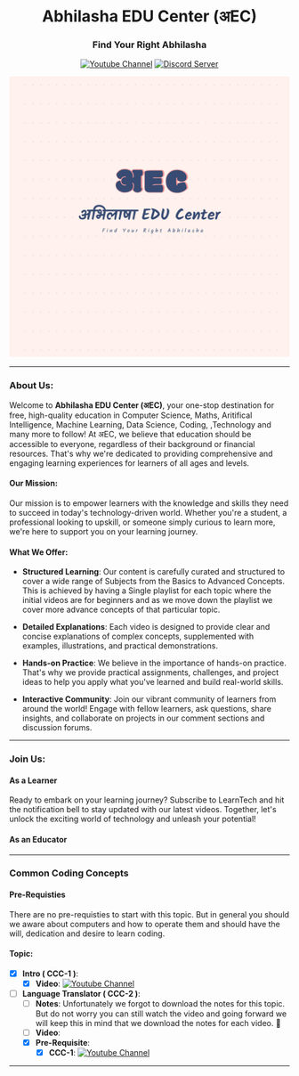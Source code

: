<h1 align="center"> Abhilasha EDU Center (अEC)</h1>

<div align="center">
<h3>Find Your Right Abhilasha</h3>

<a href="https://www.youtube.com/@AbhilashaEduCenter"><img src="https://img.shields.io/badge/YouTube-FF0000?style=for-the-badge&logo=youtube&logoColor=white" alt="Youtube Channel"/></a>
<a href="https://discord.gg/Kd5gSeGb6k"><img src="https://img.shields.io/badge/Discord-7289DA?style=for-the-badge&logo=discord&logoColor=white" alt="Discord Server"/></a>


![अEC](../assets/logo.png)
</div>

<hr/>

### About Us:
Welcome to <b>Abhilasha EDU Center (अEC)</b>, your one-stop destination for free, high-quality education in Computer Science, Maths, Aritifical Intelligence, Machine Learning, Data Science, Coding, ,Technology and many more to follow! At अEC, we believe that education should be accessible to everyone, regardless of their background or financial resources. That's why we're dedicated to providing comprehensive and engaging learning experiences for learners of all ages and levels.

#### Our Mission:

Our mission is to empower learners with the knowledge and skills they need to succeed in today's technology-driven world. Whether you're a student, a professional looking to upskill, or someone simply curious to learn more, we're here to support you on your learning journey.

#### What We Offer:

- <b>Structured Learning</b>: Our content is carefully curated and structured to cover a wide range of Subjects from the Basics to Advanced Concepts. This is achieved by having a Single playlist for each topic where the initial videos are for beginners and as we move down the playlist we cover more advance concepts of that particular topic.

- <b>Detailed Explanations</b>: Each video is designed to provide clear and concise explanations of complex concepts, supplemented with examples, illustrations, and practical demonstrations.

- <b>Hands-on Practice</b>: We believe in the importance of hands-on practice. That's why we provide practical assignments, challenges, and project ideas to help you apply what you've learned and build real-world skills.

- <b>Interactive Community</b>: Join our vibrant community of learners from around the world! Engage with fellow learners, ask questions, share insights, and collaborate on projects in our comment sections and discussion forums.

<hr/>

### Join Us:

#### As a Learner
Ready to embark on your learning journey? Subscribe to LearnTech and hit the notification bell to stay updated with our latest videos. Together, let's unlock the exciting world of technology and unleash your potential!

#### As an Educator

<hr/>

### Common Coding Concepts

#### Pre-Requisties

There are no pre-requisties to start with this topic. But in general you should we aware about computers and how to operate them and should have the will, dedication and desire to learn coding. 

#### Topic:
- [x] <b>Intro ( CCC-1 )</b>: 
  - [x] <b>Video</b>:  <a href="https://youtu.be/jyE18nTxxW4"><img src="https://img.shields.io/badge/YouTube-Video-red" alt="Youtube Channel"/></a> 
- [ ] <b>Language Translator ( CCC-2 )</b>:
  - [ ] <b>Notes</b>: Unfortunately we forgot to download the notes for this topic. But do not worry you can still watch the video and going forward we will keep this in mind that we download the notes for each video. 🤞
  - [ ] <b>Video</b>:
  - [x] <b>Pre-Requisite</b>:
    - [x] <b>CCC-1</b>: <a href="https://youtu.be/jyE18nTxxW4"><img src="https://img.shields.io/badge/YouTube-Video-red" alt="Youtube Channel"/></a>  
     
<hr/>
